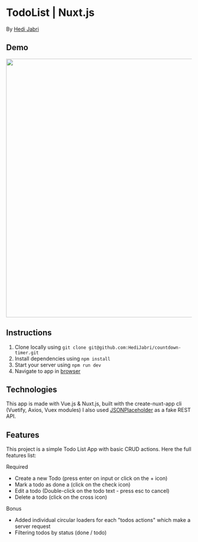 # TodoList | Nuxt.js

By [Hedi Jabri](https://github.com/HediJabri)

## Demo
<p align="center">
  <img src="https://res.cloudinary.com/dravwgiq1/image/upload/v1550767328/vds0toi4zkxowbq9mfkz.gif" width="700px">
  <br>
</p>

## Instructions

1. Clone locally using `git clone git@github.com:HediJabri/countdown-timer.git`
2. Install dependencies using `npm install`
3. Start your server using `npm run dev`
4. Navigate to app in [browser](http://localhost:3000)


## Technologies

This app is made with Vue.js & Nuxt.js, built with the create-nuxt-app cli (Vuetify, Axios, Vuex modules)
I also used [JSONPlaceholder](https://jsonplaceholder.typicode.com/) as a fake REST API.

## Features

This project is a simple Todo List App with basic CRUD actions. Here the full features list:

Required
- Create a new Todo (press enter on input or click on the + icon)
- Mark a todo as done a (click on the check icon)
- Edit a todo (Double-click on the todo text - press esc to cancel)
- Delete a todo (click on the cross icon)

Bonus
- Added individual circular loaders for each "todos actions" which make a server request
- Filtering todos by status (done / todo)
